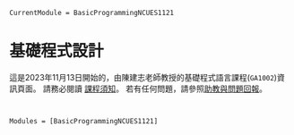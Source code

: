 ```@meta
CurrentModule = BasicProgrammingNCUES1121
```

# 基礎程式設計

這是2023年11月13日開始的，由陳建志老師教授的基礎程式語言課程(`GA1002`)資訊頁面。
請務必閱讀 [課程須知](@ref)。
若有任何問題，請參照[助教與問題回報](@ref)。

```@contents
```

```@index
```

```@autodocs
Modules = [BasicProgrammingNCUES1121]
```
